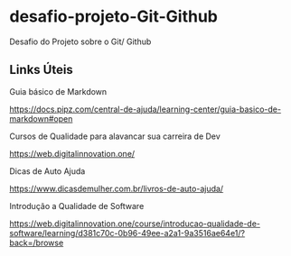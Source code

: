 # desafio-projeto-Git-Github
Desafio do Projeto sobre o Git/ Github
## Links Úteis
Guia básico de Markdown

https://docs.pipz.com/central-de-ajuda/learning-center/guia-basico-de-markdown#open

Cursos de Qualidade para alavancar sua  carreira de Dev

https://web.digitalinnovation.one/

Dicas de Auto Ajuda

https://www.dicasdemulher.com.br/livros-de-auto-ajuda/

Introdução a Qualidade de Software

https://web.digitalinnovation.one/course/introducao-qualidade-de-software/learning/d381c70c-0b96-49ee-a2a1-9a3516ae64e1/?back=/browse
